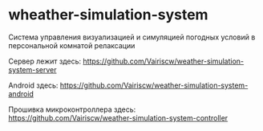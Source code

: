 # wheather-simulation-system
Система управления визуализацией и симуляцией погодных условий в персональной комнатой релаксации

Сервер лежит здесь:
https://github.com/Vairiscw/weather-simulation-system-server

Android здесь:
https://github.com/Vairiscw/weather-simulation-system-android

Прошивка микроконтроллера здесь:
https://github.com/Vairiscw/weather-simulation-system-controller
